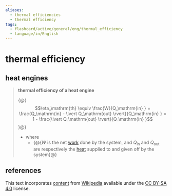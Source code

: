```yaml
---
aliases:
  - thermal efficiencies
  - thermal efficiency
tags:
  - flashcard/active/general/eng/thermal_efficiency
  - language/in/English
---
```


# thermal efficiency

## heat engines

> __thermal efficiency of a heat engine__
>
> {@{$$\eta_\mathrm{th} \equiv \frac{W}{Q_\mathrm{in} } = \frac{Q_\mathrm{in} - \lvert Q_\mathrm{out} \rvert}{Q_\mathrm{in} } = 1 - \frac{\lvert Q_\mathrm{out} \rvert}{Q_\mathrm{in} }$$}@}
>
> - where
>   - {@{$W$ is the net [work](work%20(physics).md) done by the system, and $Q_\mathrm{in}$ and $Q_\mathrm{out}$ are respectively the [heat](heat.md) supplied to and given off by the system}@} <!--SR:!2031-02-22,1965,330!2027-12-10,1128,350-->

## references

This text incorporates [content](https://en.wikipedia.org/wiki/thermal_efficiency) from [Wikipedia](Wikipedia.md) available under the [CC BY-SA 4.0](https://creativecommons.org/licenses/by-sa/4.0/) license.
